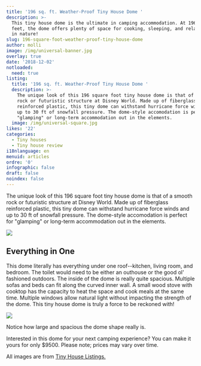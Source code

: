 ```yaml
---
title: '196 sq. ft. Weather-Proof Tiny House Dome '
description: >-
  This tiny house dome is the ultimate in camping accommodation. At 196 square
  feet, the dome offers plenty of space for cooking, sleeping, and relaxing out
  in nature!
slug: 196-square-foot-weather-proof-tiny-house-dome
author: molli
image: /img/universal-banner.jpg
overlay: true
date: '2018-12-02'
notloaded:
  need: true
listing:
  title: '196 sq. ft. Weather-Proof Tiny House Dome '
  description: >-
    The unique look of this 196 square foot tiny house dome is that of a smooth
    rock or futuristic structure at Disney World. Made up of fiberglass
    reinforced plastic, this tiny dome can withstand hurricane force winds and
    up to 30 ft of snowfall pressure. The dome-style accomodation is perfect for
    "glamping" or long-term accommodation out in the elements. 
  image: /img/universal-square.jpg
likes: '22'
categories:
  - Tiny houses
  - Tiny house review
i18nlanguage: en
menuid: articles
ordre: '0'
infographic: false
draft: false
noindex: false
---
```

The unique look of this 196 square foot tiny house dome is that of a smooth rock or futuristic structure at Disney World. Made up of fiberglass reinforced plastic, this tiny dome can withstand hurricane force winds and up to 30 ft of snowfall pressure. The dome-style accomodation is perfect for "glamping" or long-term accommodation out in the elements. 

![](/img/universal-1.jpeg)

## Everything in One

This dome literally has everything under one roof--kitchen, living room, and bedroom. The toilet would need to be either an outhouse or the good ol' fashioned outdoors. The inside of the dome is really quite spacious. Multiple sofas and beds can fit along the curved inner wall. A small wood stove with cooktop has the capacity to heat the space and cook meals at the same time. Multiple windows allow natural light without impacting the strength of the dome. This tiny house dome is truly a force to be reckoned with! 

![](/img/universal-2.jpeg)

<span class="figcaption">Notice how large and spacious the dome shape really is.</span>

Interested in this dome for your next camping experience? You can make it yours for only $9500. Please note; prices may vary over time. 

All images are from [Tiny House Listings.](https://tinyhouselistings.com/listings/kansas-city-mo-15-the-universal-dome-by-luna-glamping)
